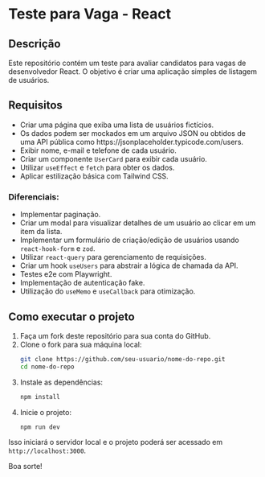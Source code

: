 # Teste para Vaga - React

## Descrição

Este repositório contém um teste para avaliar candidatos para vagas de desenvolvedor React. O objetivo é criar uma aplicação simples de listagem de usuários.

## Requisitos

- Criar uma página que exiba uma lista de usuários fictícios.
- Os dados podem ser mockados em um arquivo JSON ou obtidos de uma API pública como https\://jsonplaceholder.typicode.com/users.
- Exibir nome, e-mail e telefone de cada usuário.
- Criar um componente `UserCard` para exibir cada usuário.
- Utilizar `useEffect` e `fetch` para obter os dados.
- Aplicar estilização básica com Tailwind CSS.

### Diferenciais:

- Implementar paginação.
- Criar um modal para visualizar detalhes de um usuário ao clicar em um item da lista.
- Implementar um formulário de criação/edição de usuários usando `react-hook-form` e `zod`.
- Utilizar `react-query` para gerenciamento de requisições.
- Criar um hook `useUsers` para abstrair a lógica de chamada da API.
- Testes e2e com Playwright.
- Implementação de autenticação fake.
- Utilização do `useMemo` e `useCallback` para otimização.

## Como executar o projeto

1. Faça um fork deste repositório para sua conta do GitHub.
2. Clone o fork para sua máquina local:
   ```sh
   git clone https://github.com/seu-usuario/nome-do-repo.git
   cd nome-do-repo
   ```
3. Instale as dependências:
   ```sh
   npm install
   ```
4. Inicie o projeto:
   ```sh
   npm run dev
   ```

Isso iniciará o servidor local e o projeto poderá ser acessado em `http://localhost:3000`.

Boa sorte!

